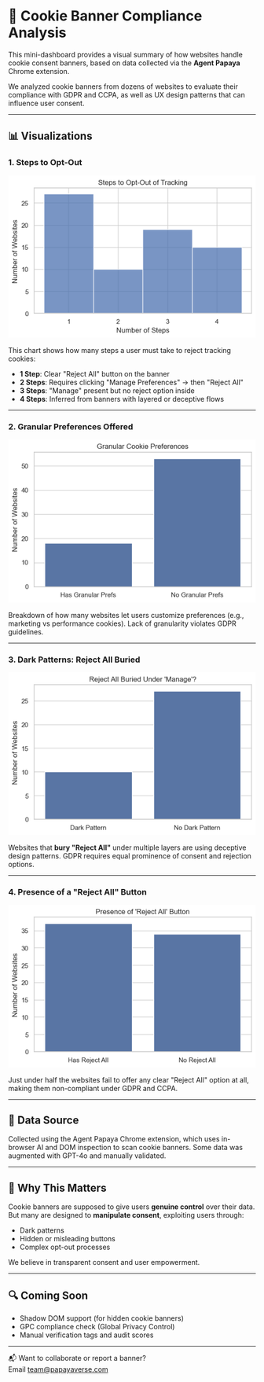 # 🍪 Cookie Banner Compliance Analysis

This mini-dashboard provides a visual summary of how websites handle cookie consent banners, based on data collected via the **Agent Papaya** Chrome extension.

We analyzed cookie banners from dozens of websites to evaluate their compliance with GDPR and CCPA, as well as UX design patterns that can influence user consent.

---

## 📊 Visualizations

### 1. Steps to Opt-Out
![Steps to Opt Out](avg_opt_out.png)

This chart shows how many steps a user must take to reject tracking cookies:

- **1 Step**: Clear "Reject All" button on the banner
- **2 Steps**: Requires clicking "Manage Preferences" → then "Reject All"
- **3 Steps**: "Manage" present but no reject option inside
- **4 Steps**: Inferred from banners with layered or deceptive flows

---

### 2. Granular Preferences Offered
![Granular Preferences](granular_present.png)

Breakdown of how many websites let users customize preferences (e.g., marketing vs performance cookies). Lack of granularity violates GDPR guidelines.

---

### 3. Dark Patterns: Reject All Buried
![Reject All Buried](reject_all_buried.png)

Websites that **bury "Reject All"** under multiple layers are using deceptive design patterns. GDPR requires equal prominence of consent and rejection options.

---

### 4. Presence of a "Reject All" Button
![Reject All Present](reject_all_present.png)

Just under half the websites fail to offer any clear "Reject All" option at all, making them non-compliant under GDPR and CCPA.

---

## 🧠 Data Source

Collected using the Agent Papaya Chrome extension, which uses in-browser AI and DOM inspection to scan cookie banners. Some data was augmented with GPT-4o and manually validated.

---

## 🙋 Why This Matters

Cookie banners are supposed to give users **genuine control** over their data. But many are designed to **manipulate consent**, exploiting users through:

- Dark patterns
- Hidden or misleading buttons
- Complex opt-out processes

We believe in transparent consent and user empowerment.

---

## 🔍 Coming Soon

- Shadow DOM support (for hidden cookie banners)
- GPC compliance check (Global Privacy Control)
- Manual verification tags and audit scores

---

📬 Want to collaborate or report a banner?  
Email [team@papayaverse.com](mailto:team@papayaverse.com)
